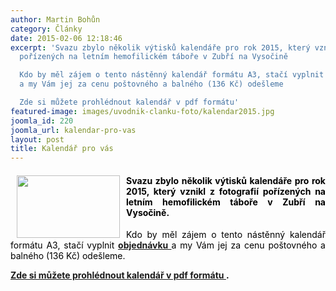 ```yaml
---
author: Martin Bohůn
category: Články
date: 2015-02-06 12:18:46
excerpt: 'Svazu zbylo několik výtisků kalendáře pro rok 2015, který vznikl z fotografií
  pořízených na letním hemofilickém táboře v Zubří na Vysočině

  Kdo by měl zájem o tento nástěnný kalendář formátu A3, stačí vyplnit objednávku
  a my Vám jej za cenu poštovného a balného (136 Kč) odešleme  

  Zde si můžete prohlédnout kalendář v pdf formátu'
featured-image: images/uvodnik-clanku-foto/kalendar2015.jpg
joomla_id: 220
joomla_url: kalendar-pro-vas
layout: post
title: Kalendář pro vás
---
```


<h4 style="text-align: justify;">
 <img border="0" height="100" src="{{ site.baseurl }}/images/uvodnik-clanku-foto/kalendar2015.jpg" style="float: left; margin-left: 10px; margin-right: 10px;" width="165"/>
 <span style="font-size: 1em; color: #000000;">
  Svazu zbylo několik výtisků kalendáře pro rok 2015, který vznikl z fotografií pořízených na letním hemofilickém táboře v Zubří na Vysočině.
 </span>
</h4>
<p style="text-align: justify;">
 <span style="color: #000000;">
  Kdo by měl zájem o tento nástěnný kalendář formátu A3, stačí vyplnit
  <strong>
   <a href="index.php/cs/?option=com_chronoforms&amp;chronoform=Kalendar-2015" target="_blank" title="Kalendář 2015">
    objednávku
   </a>
  </strong>
  a my Vám jej za cenu poštovného a balného (136 Kč) odešleme.
 </span>
</p>
<p style="text-align: justify;">
 <strong>
  <span style="color: #000000;">
   <a href="images/dokumenty-pdf-doc/kalendar_2015.pdf" target="_blank" title="Kalendář 2015">
    Zde si můžete prohlédnout kalendář v pdf formátu
   </a>
   .
  </span>
 </strong>
</p>